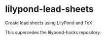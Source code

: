 # lilypond-lead-sheets
Create lead sheets using LilyPond and TeX

This supercedes the lilypond-hacks repository.
